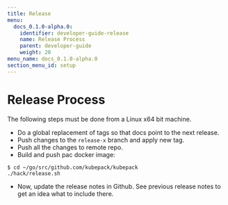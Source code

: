```yaml
---
title: Release
menu:
  docs_0.1.0-alpha.0:
    identifier: developer-guide-release
    name: Release Process
    parent: developer-guide
    weight: 20
menu_name: docs_0.1.0-alpha.0
section_menu_id: setup
---
```


# Release Process

The following steps must be done from a Linux x64 bit machine.

- Do a global replacement of tags so that docs point to the next release.
- Push changes to the `release-x` branch and apply new tag.
- Push all the changes to remote repo.
- Build and push pac docker image:

```console
$ cd ~/go/src/github.com/kubepack/kubepack
./hack/release.sh
```

- Now, update the release notes in Github. See previous release notes to get an idea what to include there.

